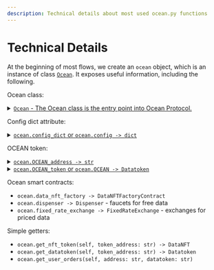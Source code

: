 ```yaml
---
description: Technical details about most used ocean.py functions
---
```


# Technical Details

At the beginning of most flows, we create an `ocean` object, which is an instance of class [`Ocean`](https://github.com/oceanprotocol/ocean.py/blob/main/ocean\_lib/ocean/ocean.py). It exposes useful information, including the following.

Ocean class:

<details>

<summary><a href="https://github.com/oceanprotocol/ocean.py/blob/main/ocean_lib/ocean/ocean.py#L43"><code>Ocean</code> - The Ocean class is the entry point into Ocean Protocol.</a></summary>

In order to initialize a Ocean object, you must provide `config_dict` which is a `Dictionary` instance and optionally a `DataServiceProvider` instance.

[Here ](https://github.com/oceanprotocol/ocean.py/blob/main/ocean\_lib/ocean/ocean.py#LL43C1-L96C53)is the source code.

{% code overflow="wrap" %}
```python
class Ocean:
    """The Ocean class is the entry point into Ocean Protocol."""

    @enforce_types
    def __init__(self, config_dict: Dict, data_provider: Optional[Type] = None) -> None:
        """Initialize Ocean class.

        Usage: Make a new Ocean instance

        `ocean = Ocean({...})`

        This class provides the main top-level functions in ocean protocol:
        1. Publish assets metadata and associated services
            - Each asset is assigned a unique DID and a DID Document (DDO)
            - The DDO contains the asset's services including the metadata
            - The DID is registered on-chain with a URL of the metadata store
              to retrieve the DDO from

            `ddo = ocean.assets.create(metadata, publisher_wallet)`

        2. Discover/Search ddos via the current configured metadata store (Aquarius)

            - Usage:
            `ddos_list = ocean.assets.search('search text')`

        An instance of Ocean is parameterized by a `Config` instance.

        :param config_dict: variable definitions
        :param data_provider: `DataServiceProvider` instance
        """
        config_errors = {}
        for key, value in config_defaults.items():
            if key not in config_dict:
                config_errors[key] = "required"
                continue

            if not isinstance(config_dict[key], type(value)):
                config_errors[key] = f"must be {type(value).__name__}"

        if config_errors:
            raise Exception(json.dumps(config_errors))

        self.config_dict = config_dict

        network_name = config_dict["NETWORK_NAME"]
        check_network(network_name)

        if not data_provider:
            data_provider = DataServiceProvider

        self.assets = OceanAssets(self.config_dict, data_provider)
        self.compute = OceanCompute(self.config_dict, data_provider)

        logger.debug("Ocean instance initialized: ")
```
{% endcode %}

</details>

Config dict attribute:

<details>

<summary><a href="https://github.com/oceanprotocol/ocean.py/blob/main/ocean_lib/ocean/ocean.py#LL265C1-L268C32"><code>ocean.config_dict</code> or <code>ocean.config -> dict</code></a></summary>

It is a helper method for retrieving the user's configuration for ocean.py.\
It can be called only by Ocean object and returns a python dictionary.

```python
    @property
    @enforce_types
    def config(self) -> dict:  # alias for config_dict
        return self.config_dict
```

</details>

OCEAN token:

<details>

<summary><a href="https://github.com/oceanprotocol/ocean.py/blob/main/ocean_lib/ocean/ocean.py#LL100C1-L103C52"><code>ocean.OCEAN_address -> str</code></a></summary>

It is a helper method for retrieving the OCEAN's token address.\
It can be called only by Ocean object and returns the address as a `string`.

```python
 @property
    @enforce_types
    def OCEAN_address(self) -> str:
        return get_ocean_token_address(self.config)
```

[`get_ocean_token_address`](https://github.com/oceanprotocol/ocean.py/blob/main/ocean\_lib/ocean/util.py#LL31C1-L38C89) function is an utilitary function which gets the address from `address.json` file

{% code overflow="wrap" %}
```python
@enforce_types
def get_ocean_token_address(config_dict: dict) -> str:
    """Returns the Ocean token address for given network or web3 instance
    Requires either network name or web3 instance.
    """
    addresses = get_contracts_addresses(config_dict)

    return Web3.toChecksumAddress(addresses.get("Ocean").lower()) if addresses else None
```
{% endcode %}

</details>

<details>

<summary><a href="https://github.com/oceanprotocol/ocean.py/blob/main/ocean_lib/ocean/ocean.py#LL105C1-L113C32"><code>ocean.OCEAN_token</code> or <code>ocean.OCEAN -> Datatoken</code></a></summary>

It is a helper method for retrieving the OCEAN token object (Datatoken class).\
It can be called within Ocean class and returns the OCEAN Datatoken.

```python
    @property
    @enforce_types
    def OCEAN_token(self) -> DatatokenBase:
        return DatatokenBase.get_typed(self.config, self.OCEAN_address)

    @property
    @enforce_types
    def OCEAN(self):  # alias for OCEAN_token
        return self.OCEAN_token
```

</details>

Ocean smart contracts:

* `ocean.data_nft_factory -> DataNFTFactoryContract`
* `ocean.dispenser -> Dispenser` - faucets for free data
* `ocean.fixed_rate_exchange -> FixedRateExchange` - exchanges for priced data

Simple getters:

* `ocean.get_nft_token(self, token_address: str) -> DataNFT`
* `ocean.get_datatoken(self, token_address: str) -> Datatoken`
* `ocean.get_user_orders(self, address: str, datatoken: str)`
